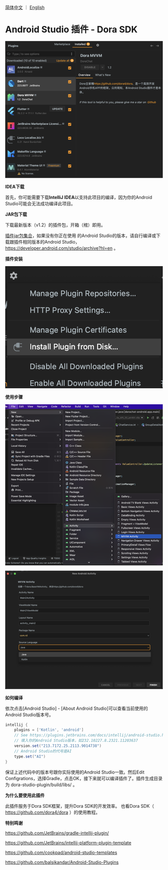 <a href="./README.zh-CN.md">简体中文</a> ｜ <a href="./README.md">English</a>

# Android Studio 插件 - Dora SDK

![product](https://github.com/dora4/dora-studio-plugin/blob/main/art/product.png)

**IDEA下载**

首先，你可能需要下载**IntelliJ IDEA**以支持此项目的编译，因为你的Android Studio可能会无法成功编译此项目。

**JAR包下载**

下载最新版本（v1.2）的插件包，开箱（棺）即用。

<a href='https://github.com/dora4/dora-studio-plugin/blob/main/art/'>插件jar包集合</a>，如果没有你正在使用
的Android Studio的版本，请自行编译或下载跟插件相同版本的Android Studio，https://developer.android.com/studio/archive?hl=en 。

**插件安装**

![install-jar](https://github.com/dora4/dora-studio-plugin/blob/main/art/install-jar.png)

**使用步骤**

![step1](https://github.com/dora4/dora-studio-plugin/blob/main/art/step1.png)

![step2](https://github.com/dora4/dora-studio-plugin/blob/main/art/step2.png)

**如何编译**

依次点击[Android Studio] - [About Android Studio]可以查看当前使用的Android Studio版本号。

```groovy
intellij {
    plugins = ['Kotlin', 'android']
    // See https://plugins.jetbrains.com/docs/intellij/android-studio.html#android-studio-releases-listing
    // 填入你的Android Studio版本，如232.10227.8.2321.11203637
    version.set("213.7172.25.2113.9014738")
    // Android Studio的代号是AI
    type.set("AI")
}
```
保证上述代码中的版本号跟你实际使用的Android Studio一致。然后Edit Configrations，选择Gradle，点击OK，接下来就可以编译插件了。插件生成目录为 dora-studio-plugin/build/libs/ 。

**为什么要使用此插件**

此插件服务于Dora SDK框架，提升Dora SDK的开发效率。
也看Dora SDK（ https://github.com/dora4/dora ）的使用教程。

**特别鸣谢**

https://github.com/JetBrains/gradle-intellij-plugin/

https://github.com/JetBrains/intellij-platform-plugin-template

https://github.com/cookpad/android-studio-templates

https://github.com/balsikandar/Android-Studio-Plugins

